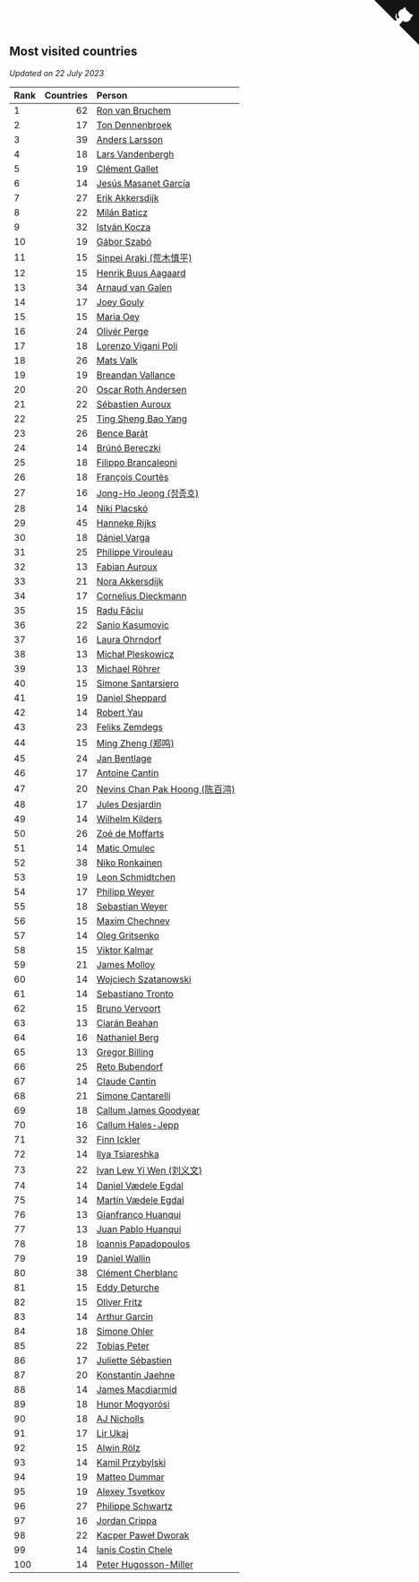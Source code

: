 ## Most visited countries

*Updated on 22 July 2023*

| Rank | Countries | Person |
| :--- | ---: | :--- |
| 1 | 62 | [Ron van Bruchem](https://www.worldcubeassociation.org/persons/2003BRUC01) |
| 2 | 17 | [Ton Dennenbroek](https://www.worldcubeassociation.org/persons/2003DENN01) |
| 3 | 39 | [Anders Larsson](https://www.worldcubeassociation.org/persons/2003LARS01) |
| 4 | 18 | [Lars Vandenbergh](https://www.worldcubeassociation.org/persons/2003VAND01) |
| 5 | 19 | [Clément Gallet](https://www.worldcubeassociation.org/persons/2004GALL02) |
| 6 | 14 | [Jesús Masanet García](https://www.worldcubeassociation.org/persons/2004MASA01) |
| 7 | 27 | [Erik Akkersdijk](https://www.worldcubeassociation.org/persons/2005AKKE01) |
| 8 | 22 | [Milán Baticz](https://www.worldcubeassociation.org/persons/2005BATI01) |
| 9 | 32 | [István Kocza](https://www.worldcubeassociation.org/persons/2005KOCZ01) |
| 10 | 19 | [Gábor Szabó](https://www.worldcubeassociation.org/persons/2005SZAB02) |
| 11 | 15 | [Sinpei Araki (荒木慎平)](https://www.worldcubeassociation.org/persons/2006ARAK01) |
| 12 | 15 | [Henrik Buus Aagaard](https://www.worldcubeassociation.org/persons/2006BUUS01) |
| 13 | 34 | [Arnaud van Galen](https://www.worldcubeassociation.org/persons/2006GALE01) |
| 14 | 17 | [Joey Gouly](https://www.worldcubeassociation.org/persons/2007GOUL01) |
| 15 | 15 | [Maria Oey](https://www.worldcubeassociation.org/persons/2007OEYM01) |
| 16 | 24 | [Olivér Perge](https://www.worldcubeassociation.org/persons/2007PERG01) |
| 17 | 18 | [Lorenzo Vigani Poli](https://www.worldcubeassociation.org/persons/2007POLI01) |
| 18 | 26 | [Mats Valk](https://www.worldcubeassociation.org/persons/2007VALK01) |
| 19 | 19 | [Breandan Vallance](https://www.worldcubeassociation.org/persons/2007VALL01) |
| 20 | 20 | [Oscar Roth Andersen](https://www.worldcubeassociation.org/persons/2008ANDE02) |
| 21 | 22 | [Sébastien Auroux](https://www.worldcubeassociation.org/persons/2008AURO01) |
| 22 | 25 | [Ting Sheng Bao Yang](https://www.worldcubeassociation.org/persons/2008BAOY01) |
| 23 | 26 | [Bence Barát](https://www.worldcubeassociation.org/persons/2008BARA01) |
| 24 | 14 | [Brúnó Bereczki](https://www.worldcubeassociation.org/persons/2008BERE01) |
| 25 | 18 | [Filippo Brancaleoni](https://www.worldcubeassociation.org/persons/2008BRAN01) |
| 26 | 18 | [François Courtès](https://www.worldcubeassociation.org/persons/2008COUR01) |
| 27 | 16 | [Jong-Ho Jeong (정종호)](https://www.worldcubeassociation.org/persons/2008JONG03) |
| 28 | 14 | [Niki Placskó](https://www.worldcubeassociation.org/persons/2008PLAC01) |
| 29 | 45 | [Hanneke Rijks](https://www.worldcubeassociation.org/persons/2008RIJK01) |
| 30 | 18 | [Dániel Varga](https://www.worldcubeassociation.org/persons/2008VARG01) |
| 31 | 25 | [Philippe Virouleau](https://www.worldcubeassociation.org/persons/2008VIRO01) |
| 32 | 13 | [Fabian Auroux](https://www.worldcubeassociation.org/persons/2009AURO01) |
| 33 | 21 | [Nora Akkersdijk](https://www.worldcubeassociation.org/persons/2009CHRI03) |
| 34 | 17 | [Cornelius Dieckmann](https://www.worldcubeassociation.org/persons/2009DIEC01) |
| 35 | 15 | [Radu Făciu](https://www.worldcubeassociation.org/persons/2009FACI01) |
| 36 | 22 | [Sanio Kasumovic](https://www.worldcubeassociation.org/persons/2009KASU01) |
| 37 | 16 | [Laura Ohrndorf](https://www.worldcubeassociation.org/persons/2009OHRN01) |
| 38 | 13 | [Michał Pleskowicz](https://www.worldcubeassociation.org/persons/2009PLES01) |
| 39 | 13 | [Michael Röhrer](https://www.worldcubeassociation.org/persons/2009ROHR01) |
| 40 | 15 | [Simone Santarsiero](https://www.worldcubeassociation.org/persons/2009SANT01) |
| 41 | 19 | [Daniel Sheppard](https://www.worldcubeassociation.org/persons/2009SHEP01) |
| 42 | 14 | [Robert Yau](https://www.worldcubeassociation.org/persons/2009YAUR01) |
| 43 | 23 | [Feliks Zemdegs](https://www.worldcubeassociation.org/persons/2009ZEMD01) |
| 44 | 15 | [Ming Zheng (郑鸣)](https://www.worldcubeassociation.org/persons/2009ZHEN11) |
| 45 | 24 | [Jan Bentlage](https://www.worldcubeassociation.org/persons/2010BENT01) |
| 46 | 17 | [Antoine Cantin](https://www.worldcubeassociation.org/persons/2010CANT02) |
| 47 | 20 | [Nevins Chan Pak Hoong (陈百鸿)](https://www.worldcubeassociation.org/persons/2010CHAN20) |
| 48 | 17 | [Jules Desjardin](https://www.worldcubeassociation.org/persons/2010DESJ01) |
| 49 | 14 | [Wilhelm Kilders](https://www.worldcubeassociation.org/persons/2010KILD02) |
| 50 | 26 | [Zoé de Moffarts](https://www.worldcubeassociation.org/persons/2010MOFF02) |
| 51 | 14 | [Matic Omulec](https://www.worldcubeassociation.org/persons/2010OMUL02) |
| 52 | 38 | [Niko Ronkainen](https://www.worldcubeassociation.org/persons/2010RONK01) |
| 53 | 19 | [Leon Schmidtchen](https://www.worldcubeassociation.org/persons/2010SCHM01) |
| 54 | 17 | [Philipp Weyer](https://www.worldcubeassociation.org/persons/2010WEYE01) |
| 55 | 18 | [Sebastian Weyer](https://www.worldcubeassociation.org/persons/2010WEYE02) |
| 56 | 15 | [Maxim Chechnev](https://www.worldcubeassociation.org/persons/2011CHEC01) |
| 57 | 14 | [Oleg Gritsenko](https://www.worldcubeassociation.org/persons/2011GRIT01) |
| 58 | 15 | [Viktor Kalmar](https://www.worldcubeassociation.org/persons/2011KALM01) |
| 59 | 21 | [James Molloy](https://www.worldcubeassociation.org/persons/2011MOLL01) |
| 60 | 14 | [Wojciech Szatanowski](https://www.worldcubeassociation.org/persons/2011SZAT01) |
| 61 | 14 | [Sebastiano Tronto](https://www.worldcubeassociation.org/persons/2011TRON02) |
| 62 | 15 | [Bruno Vervoort](https://www.worldcubeassociation.org/persons/2011VERV01) |
| 63 | 13 | [Ciarán Beahan](https://www.worldcubeassociation.org/persons/2012BEAH01) |
| 64 | 16 | [Nathaniel Berg](https://www.worldcubeassociation.org/persons/2012BERG04) |
| 65 | 13 | [Gregor Billing](https://www.worldcubeassociation.org/persons/2012BILL01) |
| 66 | 25 | [Reto Bubendorf](https://www.worldcubeassociation.org/persons/2012BUBE01) |
| 67 | 14 | [Claude Cantin](https://www.worldcubeassociation.org/persons/2012CANT01) |
| 68 | 21 | [Simone Cantarelli](https://www.worldcubeassociation.org/persons/2012CANT02) |
| 69 | 18 | [Callum James Goodyear](https://www.worldcubeassociation.org/persons/2012GOOD02) |
| 70 | 16 | [Callum Hales-Jepp](https://www.worldcubeassociation.org/persons/2012HALE01) |
| 71 | 32 | [Finn Ickler](https://www.worldcubeassociation.org/persons/2012ICKL01) |
| 72 | 14 | [Ilya Tsiareshka](https://www.worldcubeassociation.org/persons/2012TERE01) |
| 73 | 22 | [Ivan Lew Yi Wen (刘义文)](https://www.worldcubeassociation.org/persons/2012WENI01) |
| 74 | 14 | [Daniel Vædele Egdal](https://www.worldcubeassociation.org/persons/2013EGDA01) |
| 75 | 14 | [Martin Vædele Egdal](https://www.worldcubeassociation.org/persons/2013EGDA02) |
| 76 | 13 | [Gianfranco Huanqui](https://www.worldcubeassociation.org/persons/2013HUAN29) |
| 77 | 13 | [Juan Pablo Huanqui](https://www.worldcubeassociation.org/persons/2013HUAN30) |
| 78 | 18 | [Ioannis Papadopoulos](https://www.worldcubeassociation.org/persons/2013PAPA01) |
| 79 | 19 | [Daniel Wallin](https://www.worldcubeassociation.org/persons/2013WALL03) |
| 80 | 38 | [Clément Cherblanc](https://www.worldcubeassociation.org/persons/2014CHER05) |
| 81 | 15 | [Eddy Deturche](https://www.worldcubeassociation.org/persons/2014DETU01) |
| 82 | 15 | [Oliver Fritz](https://www.worldcubeassociation.org/persons/2014FRIT02) |
| 83 | 14 | [Arthur Garcin](https://www.worldcubeassociation.org/persons/2014GARC27) |
| 84 | 18 | [Simone Ohler](https://www.worldcubeassociation.org/persons/2014OHLE01) |
| 85 | 22 | [Tobias Peter](https://www.worldcubeassociation.org/persons/2014PETE03) |
| 86 | 17 | [Juliette Sébastien](https://www.worldcubeassociation.org/persons/2014SEBA01) |
| 87 | 20 | [Konstantin Jaehne](https://www.worldcubeassociation.org/persons/2015JAEH01) |
| 88 | 14 | [James Macdiarmid](https://www.worldcubeassociation.org/persons/2015MACD03) |
| 89 | 18 | [Hunor Mogyorósi](https://www.worldcubeassociation.org/persons/2015MOGY01) |
| 90 | 18 | [AJ Nicholls](https://www.worldcubeassociation.org/persons/2015NICH04) |
| 91 | 17 | [Lir Ukaj](https://www.worldcubeassociation.org/persons/2016UKAJ01) |
| 92 | 15 | [Alwin Rölz](https://www.worldcubeassociation.org/persons/2016ROLZ01) |
| 93 | 14 | [Kamil Przybylski](https://www.worldcubeassociation.org/persons/2016PRZY01) |
| 94 | 19 | [Matteo Dummar](https://www.worldcubeassociation.org/persons/2017DUMM01) |
| 95 | 19 | [Alexey Tsvetkov](https://www.worldcubeassociation.org/persons/2017TSVE02) |
| 96 | 27 | [Philippe Schwartz](https://www.worldcubeassociation.org/persons/2018SCHW02) |
| 97 | 16 | [Jordan Crippa](https://www.worldcubeassociation.org/persons/2019CRIP01) |
| 98 | 22 | [Kacper Paweł Dworak](https://www.worldcubeassociation.org/persons/2020DWOR01) |
| 99 | 14 | [Ianis Costin Chele](https://www.worldcubeassociation.org/persons/2021CHEL01) |
| 100 | 14 | [Peter Hugosson-Miller](https://www.worldcubeassociation.org/persons/2021HUGO01) |


<a href="https://github.com/JustinTimeCuber/wca_statistics" class="github-corner" aria-label="View source on Github"><svg width="80" height="80" viewBox="0 0 250 250" style="fill:#151513; color:#fff; position: absolute; top: 0; border: 0; right: 0;" aria-hidden="true"><path d="M0,0 L115,115 L130,115 L142,142 L250,250 L250,0 Z"></path><path d="M128.3,109.0 C113.8,99.7 119.0,89.6 119.0,89.6 C122.0,82.7 120.5,78.6 120.5,78.6 C119.2,72.0 123.4,76.3 123.4,76.3 C127.3,80.9 125.5,87.3 125.5,87.3 C122.9,97.6 130.6,101.9 134.4,103.2" fill="currentColor" style="transform-origin: 130px 106px;" class="octo-arm"></path><path d="M115.0,115.0 C114.9,115.1 118.7,116.5 119.8,115.4 L133.7,101.6 C136.9,99.2 139.9,98.4 142.2,98.6 C133.8,88.0 127.5,74.4 143.8,58.0 C148.5,53.4 154.0,51.2 159.7,51.0 C160.3,49.4 163.2,43.6 171.4,40.1 C171.4,40.1 176.1,42.5 178.8,56.2 C183.1,58.6 187.2,61.8 190.9,65.4 C194.5,69.0 197.7,73.2 200.1,77.6 C213.8,80.2 216.3,84.9 216.3,84.9 C212.7,93.1 206.9,96.0 205.4,96.6 C205.1,102.4 203.0,107.8 198.3,112.5 C181.9,128.9 168.3,122.5 157.7,114.1 C157.9,116.9 156.7,120.9 152.7,124.9 L141.0,136.5 C139.8,137.7 141.6,141.9 141.8,141.8 Z" fill="currentColor" class="octo-body"></path></svg></a><style>.github-corner:hover .octo-arm{animation:octocat-wave 560ms ease-in-out}@keyframes octocat-wave{0%,100%{transform:rotate(0)}20%,60%{transform:rotate(-25deg)}40%,80%{transform:rotate(10deg)}}@media (max-width:500px){.github-corner:hover .octo-arm{animation:none}.github-corner .octo-arm{animation:octocat-wave 560ms ease-in-out}}</style>
